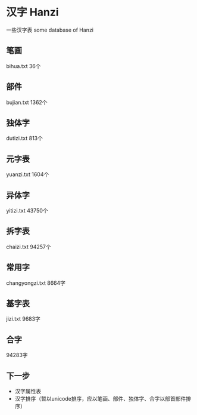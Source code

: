 # 汉字 Hanzi

一些汉字表
some database of Hanzi

##  笔画
bihua.txt
36个

## 部件
bujian.txt
1362个

## 独体字
dutizi.txt
813个

## 元字表
yuanzi.txt
1604个

## 异体字
yitizi.txt
43750个

## 拆字表
chaizi.txt
94257个

## 常用字
changyongzi.txt
8664字

## 基字表
jizi.txt
9683字

## 合字
94283字

## 下一步
* 汉字属性表
* 汉字排序（暂以unicode排序，应以笔画、部件、独体字、合字以部首部件排序）
